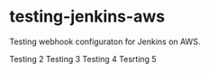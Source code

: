 # testing-jenkins-aws

Testing webhook configuraton for Jenkins on AWS.
<p>
Testing 2
Testing 3
Testing 4
Tesrting 5
</p>
